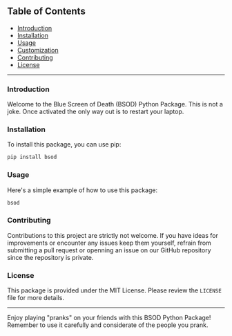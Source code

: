 ## Table of Contents
- [Introduction](#introduction)
- [Installation](#installation)
- [Usage](#usage)
- [Customization](#customization)
- [Contributing](#contributing)
- [License](#license)

---

### Introduction

Welcome to the Blue Screen of Death (BSOD) Python Package. This is not a joke. Once activated the only way out is to restart your laptop.

### Installation

To install this package, you can use pip:

```bash
pip install bsod

```

### Usage

Here's a simple example of how to use this package:

```bash
bsod

```

### Contributing

Contributions to this project are strictly not welcome. If you have ideas for improvements or encounter any issues keep them yourself, refrain from submitting a pull request or openning an issue on our GitHub repository since the repository is private.

### License

This package is provided under the MIT License. Please review the `LICENSE` file for more details.

---

Enjoy playing "pranks" on your friends with this BSOD Python Package! Remember to use it carefully and considerate of the people you prank.
